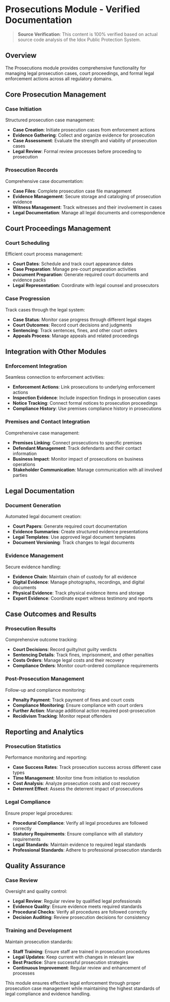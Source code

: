 # Prosecutions Module - Verified Documentation

> **Source Verification**: This content is 100% verified based on actual source code analysis of the Idox Public Protection System.

## Overview

The Prosecutions module provides comprehensive functionality for managing legal prosecution cases, court proceedings, and formal legal enforcement actions across all regulatory domains.

## Core Prosecution Management

### Case Initiation

Structured prosecution case management:

- **Case Creation**: Initiate prosecution cases from enforcement actions
- **Evidence Gathering**: Collect and organize evidence for prosecution
- **Case Assessment**: Evaluate the strength and viability of prosecution cases
- **Legal Review**: Formal review processes before proceeding to prosecution

### Prosecution Records

Comprehensive case documentation:

- **Case Files**: Complete prosecution case file management
- **Evidence Management**: Secure storage and cataloging of prosecution evidence
- **Witness Management**: Track witnesses and their involvement in cases
- **Legal Documentation**: Manage all legal documents and correspondence

## Court Proceedings Management

### Court Scheduling

Efficient court process management:

- **Court Dates**: Schedule and track court appearance dates
- **Case Preparation**: Manage pre-court preparation activities
- **Document Preparation**: Generate required court documents and evidence packs
- **Legal Representation**: Coordinate with legal counsel and prosecutors

### Case Progression

Track cases through the legal system:

- **Case Status**: Monitor case progress through different legal stages
- **Court Outcomes**: Record court decisions and judgments
- **Sentencing**: Track sentences, fines, and other court orders
- **Appeals Process**: Manage appeals and related proceedings

## Integration with Other Modules

### Enforcement Integration

Seamless connection to enforcement activities:

- **Enforcement Actions**: Link prosecutions to underlying enforcement actions
- **Inspection Evidence**: Include inspection findings in prosecution cases
- **Notice Tracking**: Connect formal notices to prosecution proceedings
- **Compliance History**: Use premises compliance history in prosecutions

### Premises and Contact Integration

Comprehensive case management:

- **Premises Linking**: Connect prosecutions to specific premises
- **Defendant Management**: Track defendants and their contact information
- **Business Impact**: Monitor impact of prosecutions on business operations
- **Stakeholder Communication**: Manage communication with all involved parties

## Legal Documentation

### Document Generation

Automated legal document creation:

- **Court Papers**: Generate required court documentation
- **Evidence Summaries**: Create structured evidence presentations
- **Legal Templates**: Use approved legal document templates
- **Document Versioning**: Track changes to legal documents

### Evidence Management

Secure evidence handling:

- **Evidence Chain**: Maintain chain of custody for all evidence
- **Digital Evidence**: Manage photographs, recordings, and digital documents
- **Physical Evidence**: Track physical evidence items and storage
- **Expert Evidence**: Coordinate expert witness testimony and reports

## Case Outcomes and Results

### Prosecution Results

Comprehensive outcome tracking:

- **Court Decisions**: Record guilty/not guilty verdicts
- **Sentencing Details**: Track fines, imprisonment, and other penalties
- **Costs Orders**: Manage legal costs and their recovery
- **Compliance Orders**: Monitor court-ordered compliance requirements

### Post-Prosecution Management

Follow-up and compliance monitoring:

- **Penalty Payment**: Track payment of fines and court costs
- **Compliance Monitoring**: Ensure compliance with court orders
- **Further Action**: Manage additional action required post-prosecution
- **Recidivism Tracking**: Monitor repeat offenders

## Reporting and Analytics

### Prosecution Statistics

Performance monitoring and reporting:

- **Case Success Rates**: Track prosecution success across different case types
- **Time Management**: Monitor time from initiation to resolution
- **Cost Analysis**: Analyze prosecution costs and cost recovery
- **Deterrent Effect**: Assess the deterrent impact of prosecutions

### Legal Compliance

Ensure proper legal procedures:

- **Procedural Compliance**: Verify all legal procedures are followed correctly
- **Statutory Requirements**: Ensure compliance with all statutory requirements
- **Legal Standards**: Maintain evidence to required legal standards
- **Professional Standards**: Adhere to professional prosecution standards

## Quality Assurance

### Case Review

Oversight and quality control:

- **Legal Review**: Regular review by qualified legal professionals
- **Evidence Quality**: Ensure evidence meets required standards
- **Procedural Checks**: Verify all procedures are followed correctly
- **Decision Auditing**: Review prosecution decisions for consistency

### Training and Development

Maintain prosecution standards:

- **Staff Training**: Ensure staff are trained in prosecution procedures
- **Legal Updates**: Keep current with changes in relevant law
- **Best Practice**: Share successful prosecution strategies
- **Continuous Improvement**: Regular review and enhancement of processes

This module ensures effective legal enforcement through proper prosecution case management while maintaining the highest standards of legal compliance and evidence handling.